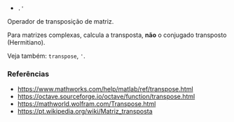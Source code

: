 * `.'`

Operador de transposição de matriz.

Para matrizes complexas, calcula a transposta, **não** o conjugado transposto (Hermitiano).

Veja também: `transpose`, `'`.

### Referências

* https://www.mathworks.com/help/matlab/ref/transpose.html
* https://octave.sourceforge.io/octave/function/transpose.html
* https://mathworld.wolfram.com/Transpose.html
* https://pt.wikipedia.org/wiki/Matriz_transposta
